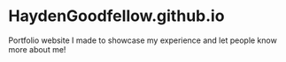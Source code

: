 # HaydenGoodfellow.github.io

Portfolio website I made to showcase my experience and let people know more about me!
